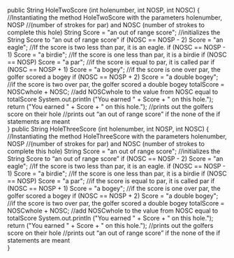 public String HoleTwoScore (int holenumber, int NOSP, int NOSC)
	{
//Instantiating the method HoleTwoScore with the parameters holenumber, NOSP //(number of strokes for par) and NOSC (number of strokes to complete this hole)
String Score = "an out of range score";
//initializes the String Score to “an out of range score”
	if (NOSC == NOSP - 2)
		Score = "an eagle";
//If the score is two less than par, it is an eagle.
	if (NOSC == NOSP - 1)
		Score = "a birdie";
//If the score is one less than par, it is a birdie
	if (NOSC == NOSP)
		Score = "a par";
//if the score is equal to par, it is called par
	if (NOSC == NOSP + 1)
		Score = "a bogey";
//if the score is one over par, the golfer scored a bogey
	if (NOSC == NOSP + 2)
		Score = "a double bogey";
//if the score is two over par, the golfer scored a double bogey
	totalScore = NOSCwhole + NOSC;
//add NOSCwhole to the value from NOSC equal to totalScore
		System.out.println ("You earned " + Score + " on this hole.");
		return ("You earned " + Score + " on this hole.");
//prints out the golfers score on their hole
//prints out “an out of range score” if the none of the if statements are meant   
	}
public String HoleThreeScore (int holenumber, int NOSP, int NOSC)
	{
//Instantiating the method HoleThreeScore with the parameters holenumber, NOSP //(number of strokes for par) and NOSC (number of strokes to complete this hole)
String Score = "an out of range score";
//initializes the String Score to “an out of range score”
	if (NOSC == NOSP - 2)
		Score = "an eagle";
//If the score is two less than par, it is an eagle.
	if (NOSC == NOSP - 1)
		Score = "a birdie";
//If the score is one less than par, it is a birdie
	if (NOSC == NOSP)
		Score = "a par";
//if the score is equal to par, it is called par
	if (NOSC == NOSP + 1)
		Score = "a bogey";
//if the score is one over par, the golfer scored a bogey
	if (NOSC == NOSP + 2)
		Score = "a double bogey";
//if the score is two over par, the golfer scored a double bogey
	totalScore = NOSCwhole + NOSC;
//add NOSCwhole to the value from NOSC equal to totalScore
		System.out.println ("You earned " + Score + " on this hole.");
		return ("You earned " + Score + " on this hole.");
//prints out the golfers score on their hole
//prints out “an out of range score” if the none of the if statements are meant   
	}

